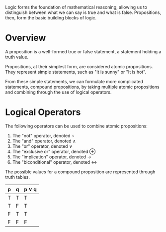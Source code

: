 Logic forms the foundation of mathematical reasoning, allowing us to distinguish between what we can say is true and what is false. Propositions, then, form the basic building blocks of logic.

# Overview
A proposition is a well-formed true or false statement, a statement holding a truth value. 

Propositions, at their simplest form, are considered atomic propositions. They represent simple statements, such as "It is sunny" or "It is hot".

From these simple statements, we can formulate more complicated statements, compound propositions, by taking multiple atomic propositions and combining through the use of logical operators.

# Logical Operators
The following operators can be used to combine atomic propositions:
1) The "not" operator, denoted $\neg$
2) The "and" operator, denoted $\land$
3) The "or" operator, denoted $\lor$
4) The "exclusive or" operator, denoted $\oplus$
5) The "implication" operator, denoted $\rightarrow$
6) The "biconditional" operator, denoted $\leftrightarrow$ 

The possible values for a compound proposition are represented through truth tables.

| p   | q   | p $\lor$ q |
| --- | --- | ---------- |
| T   | T   | T          |
| T   | F   | T          |
| F   | T   | T          |
| F   | F   | F          |


